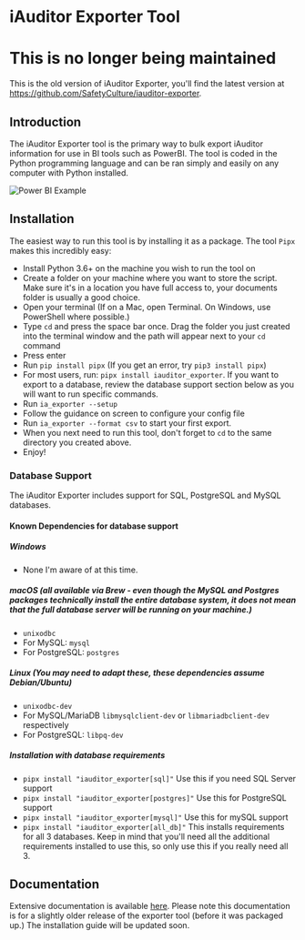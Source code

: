 # iAuditor Exporter Tool

# This is no longer being maintained

This is the old version of iAuditor Exporter, you'll find the latest version at https://github.com/SafetyCulture/iauditor-exporter.

## Introduction
The iAuditor Exporter tool is the primary way to bulk export iAuditor information for use in BI tools such as PowerBI. The tool is coded in the Python programming language and can be ran simply and easily on any computer with Python installed.

![Power BI Example](https://safetyculture.github.io/iauditor-exporter/images/powerbi.png)

## Installation
The easiest way to run this tool is by installing it as a package. The tool `Pipx` makes this incredibly easy:

* Install Python 3.6+ on the machine you wish to run the tool on
* Create a folder on your machine where you want to store the script. Make sure it's in a location you have full access to, your documents folder is usually a good choice. 
* Open your terminal (If on a Mac, open Terminal. On Windows, use PowerShell where possible.)
* Type `cd` and press the space bar once. Drag the folder you just created into the terminal window and the path will appear next to your `cd` command
* Press enter
* Run `pip install pipx` (If you get an error, try `pip3 install pipx`)
* For most users, run: `pipx install iauditor_exporter`. If you want to export to a database, review the database support section below as you will want to run specific commands. 
* Run `ia_exporter --setup`
* Follow the guidance on screen to configure your config file
* Run `ia_exporter --format csv` to start your first export. 
* When you next need to run this tool, don't forget to `cd` to the same directory you created above.
* Enjoy!

### Database Support
  The iAuditor Exporter includes support for SQL, PostgreSQL and MySQL databases. 
 
#### Known Dependencies for database support

##### Windows
* None I'm aware of at this time.

##### macOS (all available via Brew - even though the MySQL and Postgres packages technically install the entire database system, it does not mean that the full database server will be running on your machine.)
* `unixodbc`
* For MySQL: `mysql`
* For PostgreSQL: `postgres`

##### Linux (You may need to adapt these, these dependencies assume Debian/Ubuntu)
* `unixodbc-dev`
* For MySQL/MariaDB `libmysqlclient-dev` or `libmariadbclient-dev` respectively
* For PostgreSQL: `libpq-dev`

##### Installation with database requirements
* `pipx install "iauditor_exporter[sql]"` Use this if you need SQL Server support
* `pipx install "iauditor_exporter[postgres]"` Use this for PostgreSQL support
* `pipx install "iauditor_exporter[mysql]"` Use this for mySQL support
* `pipx install "iauditor_exporter[all_db]"` This installs requirements for all 3 databases. Keep in mind that you'll need all the additional requirements installed to use this, so only use this if you really need all 3. 


## Documentation
Extensive documentation is available [here](./iauditor_exporter/docs). Please note this documentation is for a slightly older release of the exporter tool (before it was packaged up.) The installation guide will be updated soon. 
